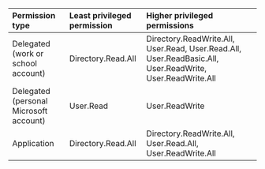 |Permission type|Least privileged permission|Higher privileged permissions|
|:---|:---|:---|
|Delegated (work or school account)|Directory.Read.All|Directory.ReadWrite.All, User.Read, User.Read.All, User.ReadBasic.All, User.ReadWrite, User.ReadWrite.All|
|Delegated (personal Microsoft account)|User.Read|User.ReadWrite|
|Application|Directory.Read.All|Directory.ReadWrite.All, User.Read.All, User.ReadWrite.All|

